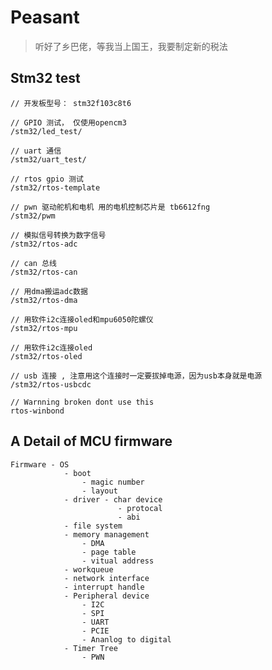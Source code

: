 # Peasant
> 听好了乡巴佬，等我当上国王，我要制定新的税法


## Stm32 test
```
// 开发板型号： stm32f103c8t6 

// GPIO 测试， 仅使用opencm3
/stm32/led_test/

// uart 通信
/stm32/uart_test/

// rtos gpio 测试
/stm32/rtos-template

// pwn 驱动舵机和电机 用的电机控制芯片是 tb6612fng
/stm32/pwm

// 模拟信号转换为数字信号
/stm32/rtos-adc

// can 总线
/stm32/rtos-can

// 用dma搬运adc数据
/stm32/rtos-dma

// 用软件i2c连接oled和mpu6050陀螺仪
/stm32/rtos-mpu

// 用软件i2c连接oled
/stm32/rtos-oled

// usb 连接 , 注意用这个连接时一定要拔掉电源，因为usb本身就是电源
/stm32/rtos-usbcdc

// Warnning broken dont use this
rtos-winbond 

```

## A Detail of MCU firmware

    Firmware - OS    
                - boot
                    - magic number 
                    - layout 
                - driver - char device 
                            - protocal 
                            - abi
                - file system 
                - memory management 
                    - DMA
                    - page table 
                    - vitual address
                - workqueue
                - network interface
                - interrupt handle
                - Peripheral device
                    - I2C
                    - SPI 
                    - UART
                    - PCIE
                    - Ananlog to digital
                - Timer Tree 
                    - PWN

    









